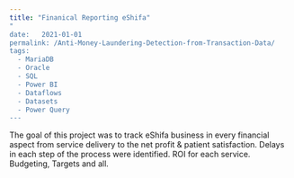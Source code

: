 ```yaml
---
title: "Finanical Reporting eShifa"
"
date:   2021-01-01
permalink: /Anti-Money-Laundering-Detection-from-Transaction-Data/
tags:
  - MariaDB
  - Oracle
  - SQL
  - Power BI
  - Dataflows
  - Datasets
  - Power Query
---
```


The goal of this project was to track eShifa business in every financial aspect from service delivery to the net profit & patient satisfaction. Delays in each step of the process were identified. ROI for each service. Budgeting, Targets and all.    
